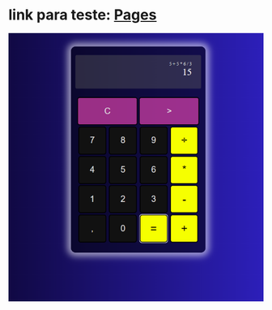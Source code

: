 
<h1>
link para teste: <a href="https://marti-yan.github.io/Calculadora/" target="_blank">Pages</a>
</h1>

<img src="calf.png" />
